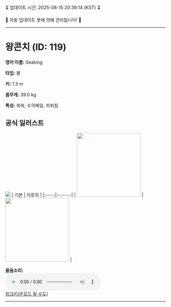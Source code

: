 
⏳ 업데이트 시간: 2025-08-15 20:39:14 (KST) ⏳

🤖 자동 업데이트 봇에 의해 관리됩니다! 🤖

---

# 왕콘치 (ID: 119)
**영어 이름:** Seaking

**타입:** 물

**키:** 1.3 m

**몸무게:** 39.0 kg

**특성:** 쓱쓱, 수의베일, 피뢰침

## 공식 일러스트
![](https://raw.githubusercontent.com/PokeAPI/sprites/master/sprites/pokemon/other/official-artwork/119.png)
| 기본 | 이로치 |
|:----:|:------:|
| <img src="http://play.pokemonshowdown.com/sprites/ani/seaking.gif" width="200"> | <img src="http://play.pokemonshowdown.com/sprites/ani-shiny/seaking.gif" width="200"> |

**울음소리:**<br><audio controls src="https://raw.githubusercontent.com/PokeAPI/cries/main/cries/pokemon/latest/119.ogg"></audio><br> [링크(다운로드 될 수도)](https://raw.githubusercontent.com/PokeAPI/cries/main/cries/pokemon/latest/119.ogg)


---
